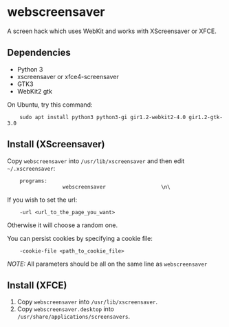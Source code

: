 webscreensaver
==============

A screen hack which uses WebKit and works with XScreensaver or XFCE.

Dependencies
------------

 * Python 3
 * xscreensaver or xfce4-screensaver
 * GTK3
 * WebKit2 gtk

On Ubuntu, try this command:

```
    sudo apt install python3 python3-gi gir1.2-webkit2-4.0 gir1.2-gtk-3.0
```

Install (XScreensaver)
----------------------

Copy `webscreensaver` into `/usr/lib/xscreensaver` and then edit `~/.xscreensaver`:

```
    programs:
                  webscreensaver                  \n\
```

If you wish to set the url:

```
    -url <url_to_the_page_you_want>
```

Otherwise it will choose a random one.

You can persist cookies by specifying a cookie file:

```
    -cookie-file <path_to_cookie_file>
```

*NOTE:* All parameters should be all on the same line as `webscreensaver`

Install (XFCE)
--------------

 1. Copy `webscreensaver` into `/usr/lib/xscreensaver`.
 2. Copy `webscreensaver.desktop` into `/usr/share/applications/screensavers`.

